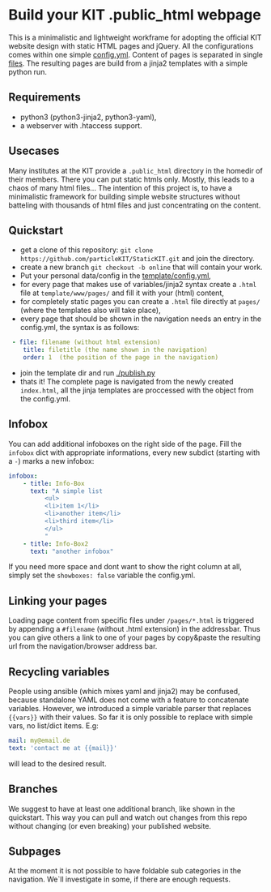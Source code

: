# Build your KIT .public_html webpage

This is a minimalistic and lightweight workframe for adopting the official KIT website design with static HTML pages and jQuery.
All the configurations comes within one simple [config.yml](template/config.yml). Content of pages is separated in single [files](template/www/pages/).
The resulting pages are build from a jinja2 templates with a simple python run.

## Requirements
 * python3 (python3-jinja2, python3-yaml),
 * a webserver with .htaccess support.

## Usecases
Many institutes at the KIT provide a ``.public_html`` directory in the homedir of their members. There you can put static htmls only. Mostly, this leads to a chaos of many html files... 
The intention of this project is, to have a minimalistic framework for building simple website structures without batteling with thousands of html files and just concentrating on the content.

## Quickstart
 * get a clone of this repository: ``git clone https://github.com/particleKIT/StaticKIT.git`` and join the directory.
 * create a new branch ``git checkout -b online`` that will contain your work.
 * Put your personal data/config in the [template/config.yml](template/config.yml),
 * for every page that makes use of variables/jinja2 syntax create a ``.html`` file at ``template/www/pages/`` and fill it with your (html) content,
 * for completely static pages you can create a ``.html`` file directly at ``pages/`` (where the templates also will take place),
 * every page that should be shown in the navigation needs an entry in the config.yml, the syntax is as follows: 
  
  ```yaml
   - file: filename (without html extension)
      title: filetitle (the name shown in the navigation)
      order: 1  (the position of the page in the navigation)
  ```
  
 * join the template dir and run [./publish.py](template/publish.py)
 * thats it! The complete page is navigated from the newly created ``index.html``, all the jinja templates are proccessed with the object from the config.yml.

## Infobox
You can add additional infoboxes on the right side of the page. Fill the ``infobox`` dict with appropriate informations, every new subdict (starting with a ``-``) marks a new infobox:
```yaml
infobox:
    - title: Info-Box
      text: "A simple list
          <ul>
          <li>item 1</li>
          <li>another item</li>
          <li>third item</li>
          </ul>
          "
    - title: Info-Box2
      text: "another infobox"
```
If you need more space and dont want to show the right column at all, simply set the ``showboxes: false`` variable the config.yml. 

## Linking your pages
Loading page content from specific files under ``/pages/*.html`` is triggered by appending a ``#filename`` (without .html extension) in the addressbar. Thus you can give others a link to one of your pages by copy&paste the resulting url from the navigation/browser address bar.


## Recycling variables
People using ansible (which mixes yaml and jinja2) may be confused, because standalone YAML does not come with a feature to concatenate variables.
However, we introduced a simple variable parser that replaces ``{{vars}}`` with their values. So far it is only possible to replace with simple vars, no list/dict items. E.g:
```yaml
mail: my@email.de
text: 'contact me at {{mail}}'
```
will lead to the desired result.

## Branches

We suggest to have at least one additional branch, like shown in the quickstart. This way you can pull and watch out changes from this repo without changing (or even breaking) your published website.

## Subpages
At the moment it is not possible to have foldable sub categories in the navigation. We`ll investigate in some, if there are enough requests.
